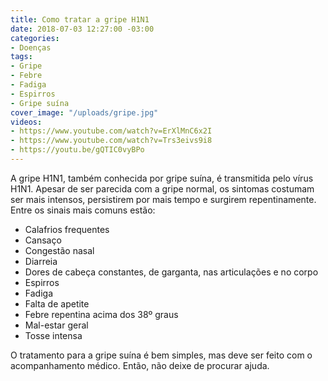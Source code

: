 ```yaml
---
title: Como tratar a gripe H1N1
date: 2018-07-03 12:27:00 -03:00
categories:
- Doenças
tags:
- Gripe
- Febre
- Fadiga
- Espirros
- Gripe suína
cover_image: "/uploads/gripe.jpg"
videos:
- https://www.youtube.com/watch?v=ErXlMnC6x2I
- https://www.youtube.com/watch?v=Trs3eivs9i8
- https://youtu.be/gQTIC0vyBPo
---
```


A gripe H1N1, também conhecida por gripe suína, é transmitida pelo vírus H1N1. Apesar de ser parecida com a gripe normal, os sintomas costumam ser mais intensos, persistirem por mais tempo e surgirem repentinamente. 
Entre os sinais mais comuns estão:
* Calafrios frequentes
* Cansaço 
* Congestão nasal
* Diarreia
* Dores de cabeça constantes, de garganta, nas articulações e no corpo
* Espirros
* Fadiga
* Falta de apetite 
* Febre repentina acima dos 38º graus
* Mal-estar geral
* Tosse intensa

O tratamento para a gripe suína é bem simples, mas deve ser feito com o acompanhamento médico. Então, não deixe de procurar ajuda. 